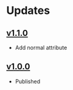# Updates
## [v1.1.0](https://github.com/younatics/Highlighter/releases/tag/1.1.0)
* Add normal attribute

## [v1.0.0](https://github.com/younatics/Highlighter/releases/tag/1.0.0)
* Published
